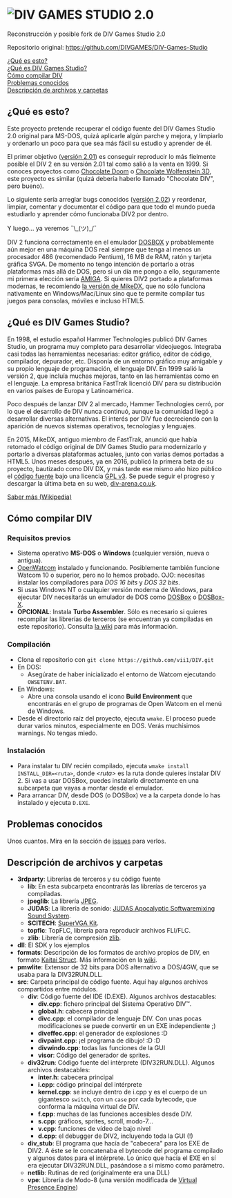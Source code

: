 # ![DIV GAMES STUDIO 2.0](https://github.com/vii1/DIV/blob/master/docs/img/divtitle.png)
Reconstrucción y posible fork de DIV Games Studio 2.0

Repositorio original: https://github.com/DIVGAMES/DIV-Games-Studio

[¿Qué es esto?](#qué-es-esto)  
[¿Qué es DIV Games Studio?](#qué-es-div-games-studio)  
[Cómo compilar DIV](#cómo-compilar-div)  
[Problemas conocidos](#problemas-conocidos)  
[Descripción de archivos y carpetas](#descripción-de-archivos-y-carpetas)  

## ¿Qué es esto?
Este proyecto pretende recuperar el código fuente del DIV Games Studio 2.0 original para MS-DOS, quizá aplicarle algún parche y mejora, y limpiarlo y ordenarlo un poco para que sea más fácil su estudio y aprender de él.

El primer objetivo ([versión 2.01](https://github.com/vii1/DIV/milestone/1)) es conseguir reproducir lo más fielmente posible el DIV 2 en su versión 2.01 tal como salió a la venta en 1999. Si conoces proyectos como [Chocolate Doom](https://www.chocolate-doom.org) o [Chocolate Wolfenstein 3D](https://github.com/fabiensanglard/Chocolate-Wolfenstein-3D), este proyecto es similar (quizá debería haberlo llamado "Chocolate DIV", pero bueno).

Lo siguiente sería arreglar bugs conocidos ([versión 2.02](https://github.com/vii1/DIV/milestone/2)) y reordenar, limpiar, comentar y documentar el código para que todo el mundo pueda estudiarlo y aprender cómo funcionaba DIV2 por dentro.

Y luego… ya veremos ¯\\\_(ツ)\_/¯

DIV 2 funciona correctamente en el emulador [DOSBOX](https://www.dosbox.com/) y probablemente aún mejor en una máquina DOS real siempre que tenga al menos un procesador 486 (recomendado Pentium), 16 MB de RAM, ratón y tarjeta gráfica SVGA. De momento no tengo intención de portarlo a otras plataformas más allá de DOS, pero si un día me pongo a ello, seguramente mi primera elección sería [AMIGA](https://es.wikipedia.org/wiki/Commodore_Amiga). Si quieres DIV2 portado a plataformas modernas, te recomiendo [la versión de MikeDX](https://github.com/DIVGAMES/DIV-Games-Studio), que no sólo funciona nativamente en Windows/Mac/Linux sino que te permite compilar tus juegos para consolas, móviles e incluso HTML5.

## ¿Qué es DIV Games Studio?
En 1998, el estudio español Hammer Technologies publicó DIV Games Studio, un programa muy completo para desarrollar videojuegos. Integraba casi todas las herramientas necesarias: editor gráfico, editor de código, compilador, depurador, etc. Disponía de un entorno gráfico muy amigable y su propio lenguaje de programación, el lenguaje DIV. En 1999 salió la versión 2, que incluía muchas mejoras, tanto en las herramientas como en el lenguaje. La empresa británica FastTrak licenció DIV para su distribución en varios países de Europa y Latinoamérica.

Poco después de lanzar DIV 2 al mercado, Hammer Technologies cerró, por lo que el desarrollo de DIV nunca continuó, aunque la comunidad llegó a desarrollar diversas alternativas. El interés por DIV fue decreciendo con la aparición de nuevos sistemas operativos, tecnologías y lenguajes.

En 2015, MikeDX, antiguo miembro de FastTrak, anunció que había retomado el código original de DIV Games Studio para modernizarlo y portarlo a diversas plataformas actuales, junto con varias demos portadas a HTML5. Unos meses después, ya en 2016, publicó la primera beta de su proyecto, bautizado como DIV DX, y más tarde ese mismo año hizo público el [código fuente](https://github.com/DIVGAMES/DIV-Games-Studio) bajo una licencia [GPL v3](https://github.com/vii1/DIV/blob/master/LICENSE). Se puede seguir el progreso y descargar la última beta en su web, [div-arena.co.uk](http://div-arena.co.uk/).

[Saber más (Wikipedia)](https://es.wikipedia.org/wiki/DIV_Games_Studio)

## Cómo compilar DIV

### Requisitos previos
* Sistema operativo **MS-DOS** o **Windows** (cualquier versión, nueva o antigua).
* [OpenWatcom](http://www.openwatcom.org/) instalado y funcionando. Posiblemente también funcione Watcom 10 o superior, pero no lo hemos probado. OJO: necesitas instalar los compiladores para *DOS 16 bits* y *DOS 32 bits*.
* Si usas Windows NT o cualquier versión moderna de Windows, para ejecutar DIV necesitarás un emulador de DOS como [DOSBox](https://dosbox.com) o [DOSBox-X](https://dosbox-x.com/).
* **OPCIONAL**: Instala **Turbo Assembler**. Sólo es necesario si quieres recompilar las librerías de terceros (se encuentran ya compiladas en este repositorio). Consulta [la wiki](https://github.com/vii1/DIV/wiki/Acerca-de-Turbo-Assembler) para más información.

### Compilación
* Clona el repositorio con `git clone https://github.com/vii1/DIV.git`
* En DOS:
  * Asegúrate de haber inicializado el entorno de Watcom ejecutando `OWSETENV.BAT`.
* En Windows:
  * Abre una consola usando el icono **Build Environment** que encontrarás en el grupo de programas de Open Watcom en el menú de Windows.
* Desde el directorio raíz del proyecto, ejecuta `wmake`. El proceso puede durar varios minutos, especialmente en DOS. Verás muchísimos warnings. No tengas miedo.

### Instalación
* Para instalar tu DIV recién compilado, ejecuta `wmake install INSTALL_DIR=<ruta>`, donde _\<ruta\>_ es la ruta donde quieres instalar DIV 2. Si vas a usar DOSBox, puedes instalarlo directamente en una subcarpeta que vayas a montar desde el emulador.
* Para arrancar DIV, desde DOS (o DOSBox) ve a la carpeta donde lo has instalado y ejecuta `D.EXE`.

## Problemas conocidos
Unos cuantos. Mira en la sección de [issues](https://github.com/vii1/DIV/issues) para verlos.

## Descripción de archivos y carpetas
* **3rdparty**: Librerías de terceros y su código fuente
  * **lib**: En esta subcarpeta encontrarás las librerías de terceros ya compiladas.
  * **jpeglib**: La librería [JPEG](https://ijg.org/).
  * **JUDAS**: La librería de sonido: [JUDAS Apocalyptic Softwaremixing Sound System](https://github.com/volkertb/JUDAS).
  * **SCITECH**: [SuperVGA Kit](https://web.archive.org/web/19961114153004/http://www.scitechsoft.com/devprod.html).
  * **topflc**: TopFLC, librería para reproducir archivos FLI/FLC.
  * **zlib**: Librería de compresión [zlib](https://zlib.net).
* **dll**: El SDK y los ejemplos
* **formats**: Descripción de los formatos de archivo propios de DIV, en formato [Kaitai Struct](http://kaitai.io/). Más información en la [wiki](https://github.com/vii1/DIV/wiki/Formatos-de-archivo).
* **pmwlite**: Extensor de 32 bits para DOS alternativo a DOS/4GW, que se usaba para la DIV32RUN.DLL.
* **src**: Carpeta principal de código fuente. Aquí hay algunos archivos compartidos entre módulos.
  * **div**: Código fuente del IDE (D.EXE). Algunos archivos destacables:
    * **div.cpp**: fichero principal del Sistema Operativo DIV™.
    * **global.h**: cabecera principal
    * **divc.cpp**: el compilador de lenguaje DIV. Con unas pocas modificaciones se puede convertir en un EXE independiente ;)
    * **diveffec.cpp**: el generador de explosiones :D
    * **divpaint.cpp**: ¡el programa de dibujo! :D :D
    * **divwindo.cpp**: todas las funciones de la GUI
    * **visor**: Código del generador de sprites.
  * **div32run**: Código fuente del intérprete (DIV32RUN.DLL). Algunos archivos destacables:
    * **inter.h**: cabecera principal
    * **i.cpp**: código principal del intérprete
    * **kernel.cpp**: se incluye dentro de i.cpp y es el cuerpo de un gigantesco `switch`, con un `case` por cada bytecode, que conforma la máquina virtual de DIV.
    * **f.cpp**: muchas de las funciones accesibles desde DIV.
    * **s.cpp**: gráficos, sprites, scroll, modo-7...
    * **v.cpp**: funciones de vídeo de bajo nivel
    * **d.cpp**: el debugger de DIV2, incluyendo toda la GUI (!)
  * **div_stub**: El programa que hacía de "cabecera" para los EXE de DIV2. A éste se le concatenaba el bytecode del programa compilado y algunos datos para el intérprete. Lo único que hacía el EXE en sí era ejecutar DIV32RUN.DLL, pasándose a sí mismo como parámetro.
  * **netlib**: Rutinas de red (originalmente era una DLL)
  * **vpe**: Librería de Modo-8 (una versión modificada de [Virtual Presence Engine](http://www.ii.uib.no/~alexey/vpe/index.html))
